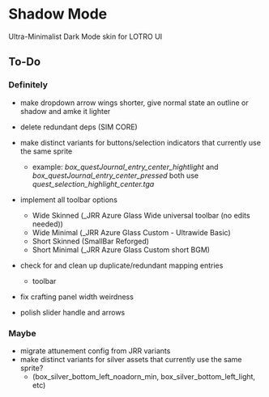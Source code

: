 # Shadow Mode
Ultra-Minimalist Dark Mode skin for LOTRO UI

## To-Do
### Definitely

- make dropdown arrow wings shorter, give normal state an outline or shadow and amke it lighter

- delete redundant deps (SIM CORE)

- make distinct variants for buttons/selection indicators that currently use the same sprite
    - example: *box_questJournal_entry_center_hightlight* and *box_questJournal_entry_center_pressed* both use *quest_selection_highlight_center.tga*

- implement all toolbar options
    - Wide Skinned (_JRR Azure Glass Wide universal toolbar (no edits needed))
    - Wide Minimal (_JRR Azure Glass Custom - Ultrawide Basic)
    - Short Skinned (SmallBar Reforged)
    - Short Minimal (_JRR Azure Glass Custom short BGM)

- check for and clean up duplicate/redundant mapping entries
    - toolbar

- fix crafting panel width weirdness

- polish slider handle and arrows

### Maybe

- migrate attunement config from JRR variants
- make distinct variants for silver assets that currently use the same sprite?
    - (box_silver_bottom_left_noadorn_min, box_silver_bottom_left_light, etc)